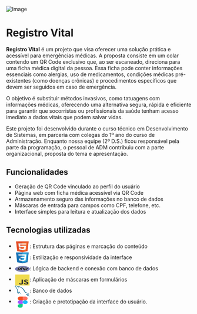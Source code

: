 ![Image](https://github.com/user-attachments/assets/abe334e7-b1d1-44fd-ac26-5192c195b5e9)

# Registro Vital

**Registro Vital** é um projeto que visa oferecer uma solução prática e acessível para emergências médicas. A proposta consiste em um colar contendo um QR Code exclusivo que, ao ser escaneado, direciona para uma ficha médica digital da pessoa. Essa ficha pode conter informações essenciais como alergias, uso de medicamentos, condições médicas pré-existentes (como doenças crônicas) e procedimentos específicos que devem ser seguidos em caso de emergência.

O objetivo é substituir métodos invasivos, como tatuagens com informações médicas, oferecendo uma alternativa segura, rápida e eficiente para garantir que socorristas ou profissionais da saúde tenham acesso imediato a dados vitais que podem salvar vidas.

Este projeto foi desenvolvido durante o curso técnico em Desenvolvimento de Sistemas, em parceria com colegas do 1º ano do curso de Administração. Enquanto nossa equipe (2º D.S.) ficou responsável pela parte da programação, o pessoal de ADM contribuiu com a parte organizacional, proposta do tema e apresentação.

## Funcionalidades

- Geração de QR Code vinculado ao perfil do usuário
- Página web com ficha médica acessível via QR Code
- Armazenamento seguro das informações no banco de dados
- Máscaras de entrada para campos como CPF, telefone, etc.
- Interface simples para leitura e atualização dos dados

## Tecnologias utilizadas

- <img align="center" alt="HTML" height="30" width="40" src="https://raw.githubusercontent.com/devicons/devicon/master/icons/html5/html5-original.svg">: Estrutura das páginas e marcação do conteúdo
- <img align="center" alt="CSS" height="30" width="40" src="https://raw.githubusercontent.com/devicons/devicon/master/icons/css3/css3-original.svg">: Estilização e responsividade da interface
- <img align="center" alt="PHP" height="30" width="40" src="https://raw.githubusercontent.com/devicons/devicon/master/icons/php/php-original.svg">: Lógica de backend e conexão com banco de dados
- <img align="center" alt="JavaScript" height="30" width="40" src="https://raw.githubusercontent.com/devicons/devicon/master/icons/javascript/javascript-original.svg">: Aplicação de máscaras em formulários
- <img align="center" alt="MySQL" height="30" width="40" src="https://raw.githubusercontent.com/devicons/devicon/master/icons/mysql/mysql-original.svg">: Banco de dados
- <img align="center" alt="Figma" height="30" width="40" src="https://raw.githubusercontent.com/devicons/devicon/master/icons/figma/figma-original.svg">: Criação e prototipação da interface do usuário.


